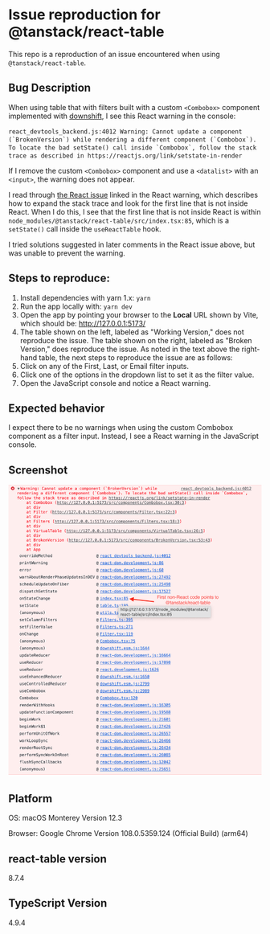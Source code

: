 # Issue reproduction for @tanstack/react-table

This repo is a reproduction of an issue encountered when using `@tanstack/react-table`.

## Bug Description

When using table that with filters built with a custom `<Combobox>` component implemented with [downshift](https://github.com/downshift-js/downshift), I see this React warning in the console:

```
react_devtools_backend.js:4012 Warning: Cannot update a component (`BrokenVersion`) while rendering a different component (`Combobox`). To locate the bad setState() call inside `Combobox`, follow the stack trace as described in https://reactjs.org/link/setstate-in-render
```

If I remove the custom `<Combobox>` component and use a `<datalist>` with an `<input>`, the warning does not appear.

I read through [the React issue](https://github.com/facebook/react/issues/18178#issuecomment-595846312) linked in the React warning, which describes how to expand the stack trace and look for the first line that is not inside React. When I do this, I see that the first line that is not inside React is within `node_modules/@tanstack/react-table/src/index.tsx:85`, which is a `setState()` call inside the `useReactTable` hook.

I tried solutions suggested in later comments in the React issue above, but was unable to prevent the warning.

## Steps to reproduce:

1. Install dependencies with yarn 1.x: `yarn`
2. Run the app locally with: `yarn dev`
3. Open the app by pointing your browser to the **Local** URL shown by Vite, which should be: http://127.0.0.1:5173/
4. The table shown on the left, labeled as "Working Version," does not reproduce the issue. The table shown on the right, labeled as "Broken Version," does reproduce the issue. As noted in the text above the right-hand table, the next steps to reproduce the issue are as follows:
5. Click on any of the First, Last, or Email filter inputs.
6. Click one of the options in the dropdown list to set it as the filter value.
7. Open the JavaScript console and notice a React warning.

## Expected behavior

I expect there to be no warnings when using the custom Combobox component as a filter input. Instead, I see a React warning in the JavaScript console.

## Screenshot

![Stack trace](/screenshots/stacktrace.png "stacktrace")

## Platform

OS: macOS Monterey Version 12.3

Browser: Google Chrome Version 108.0.5359.124 (Official Build) (arm64)

## react-table version

8.7.4

## TypeScript Version

4.9.4

